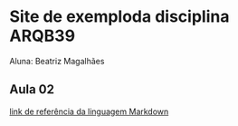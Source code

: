 # Site de exemploda disciplina ARQB39

Aluna: Beatriz Magalhães

## Aula 02 

[link de referência da linguagem Markdown](https://www.markdownguide.org/)
